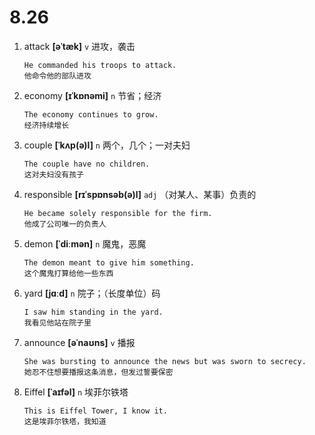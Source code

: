 # 8.26












1. attack **[əˈtæk]** `v` 进攻，袭击
    ```
    He commanded his troops to attack.
    他命令他的部队进攻
    ```

2. economy **[ɪˈkɒnəmi]** `n` 节省；经济
    ```
    The economy continues to grow.
    经济持续增长
    ```

3. couple **[ˈkʌp(ə)l]** `n` 两个，几个；一对夫妇
    ```
    The couple have no children.
    这对夫妇没有孩子
    ```

4. responsible **[rɪˈspɒnsəb(ə)l]** `adj` （对某人、某事）负责的
    ```
    He became solely responsible for the firm.
    他成了公司唯一的负责人
    ```

5. demon **[ˈdiːmən]** `n` 魔鬼，恶魔
    ```
    The demon meant to give him something.
    这个魔鬼打算给他一些东西
    ```

6. yard **[jɑːd]** `n` 院子；（长度单位）码
    ```
    I saw him standing in the yard.
    我看见他站在院子里
    ```

7. announce **[əˈnaʊns]** `v` 播报
    ```
    She was bursting to announce the news but was sworn to secrecy.
    她忍不住想要播报这条消息，但发过誓要保密
    ```

8. Eiffel **[ˈaɪfəl]** `n` 埃菲尔铁塔
    ```
    This is Eiffel Tower, I know it.
    这是埃菲尔铁塔，我知道
    ```
